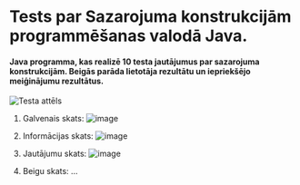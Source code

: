 # Tests par Sazarojuma konstrukcijām programmēšanas valodā Java.
#### Java programma, kas realizē 10 testa jautājumus par sazarojuma konstrukcijām. Beigās parāda lietotāja rezultātu un iepriekšējo meiģinājumu rezultātus.

![Testa attēls](https://icons.iconarchive.com/icons/custom-icon-design/pretty-office-10/512/Test-paper-icon.png)

1. Galvenais skats:
![image](https://github.com/Deilicis/2KEksamens_Sazarojumi/assets/118275222/40d394db-bccf-4862-9063-f946e1f296bd)

2. Informācijas skats:
![image](https://github.com/Deilicis/2KEksamens_Sazarojumi/assets/118275222/fb02f2cd-188e-4c6e-b670-9d363be625a4)

3. Jautājumu skats:
![image](https://github.com/Deilicis/2KEksamens_Sazarojumi/assets/118275222/e604d827-3654-4d29-a7e8-afc82f75be52)

4. Beigu skats:
...
